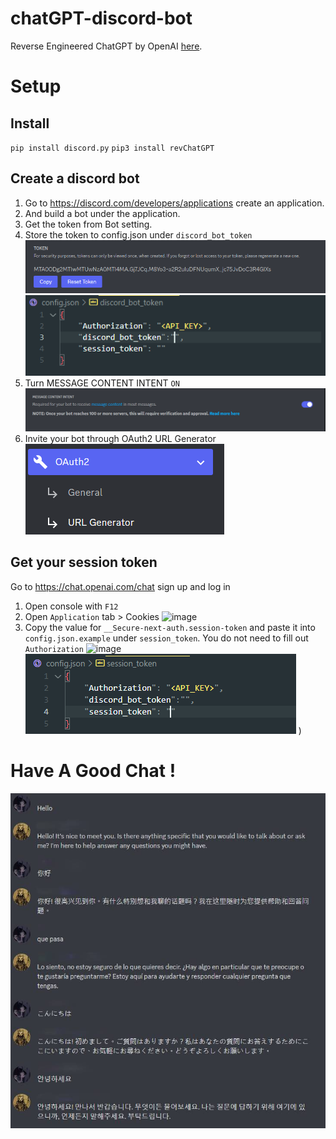 # chatGPT-discord-bot

Reverse Engineered ChatGPT by OpenAI [here](https://github.com/acheong08/ChatGPT).

# Setup


## Install
`pip install discord.py`
`pip3 install revChatGPT`

## Create a discord bot

1. Go to https://discord.com/developers/applications create an application.
2. And build a bot under the application.
3. Get the token from Bot setting.
4. Store the token to config.json under `discord_bot_token`
   ![1670143818339](image/README/1670143818339.png)
   ![1670176461891](image/README/1670176461891.png)
5. Turn MESSAGE CONTENT INTENT `ON`
![1670176647431](image/README/1670176647431.png)
6. Invite your bot through OAuth2 URL Generator
   ![1670176722801](image/README/1670176722801.png)

## Get your session token
Go to https://chat.openai.com/chat sign up and log in
1. Open console with `F12`
2. Open `Application` tab > Cookies
![image](https://user-images.githubusercontent.com/36258159/205494773-32ef651a-994d-435a-9f76-a26699935dac.png)
3. Copy the value for `__Secure-next-auth.session-token` and paste it into `config.json.example` under `session_token`. You do not need to fill out `Authorization`
![image](https://user-images.githubusercontent.com/36258159/205495076-664a8113-eda5-4d1e-84d3-6fad3614cfd8.png)
![1670176444011](image/README/1670176444011.png)
)

# Have A Good Chat !

![1670177247310](image/README/1670177247310.jpg)
